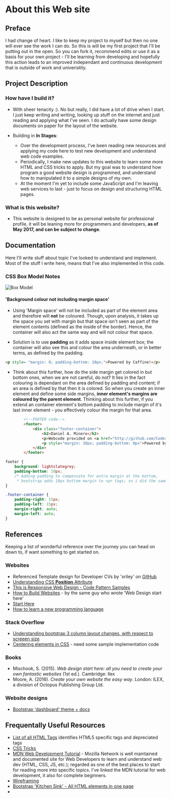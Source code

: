 # About this Web site

## Preface

I had change of heart. I like to keep my project to myself but then no one will ever see the work I can do. So this is will be my first project that I'll be putting out in the open. So you can fork it, recommend edits or use it as a basis for your own project - I'll be learning from developing and hopefully this action leads to an improved independant and continuous development that is outside of work and univeristity.

## Project Description

### How have I build it?

* With sheer tenacity :). No but really, I did have a lot of drive when I start. I just keep writing and writing, looking up stuff on the internet and just reading and applying what I've seen. I do actually have some design documents on paper for the layout of the website.

* Building in **In Stages**:
    * Over the development process, I've been reading new resources and applying my code here to test new development and understand web code examples.
    * Periodically, I make new updates to this website to learn some more HTML and CSS tricks to apply. But my goal was to understand how program a good website design is programmed, and understand how to manipulated it to a simple designs of my own.
    * At the moment I'm yet to include some JavaScript and I'm leaving web services to last - just to focus on design and structuring HTML pages.

### What is this website?

* This website is designed to be as personal website for professional profile, it will be leaning more for programmers and developers, **as of May 2017, and can be subject to change**.

## Documentation

Here I'll write stuff about topic I've looked to understand and implement. Most of the stuff I write here, means that I've also implemented in this code.

### CSS Box Model Notes
![Box Model](https://i.stack.imgur.com/Rs3Rb.png)
#### 'Background colour not including margin space'
* Using 'Margin space' will not be included as part of the element area and therefore will **not** be coloured. Though, upon analysis, it takes up the space you set with margin but that space isn't seen as part of the element contents (defined as the inside of the border). Hence, the container will also act the same way and will not colour that space.

* Solution is to use **padding** as it adds space inside element box; the container will also see this and colour the area underneath, or in better terms, as defined by the padding.

```HTML 
<p style= "margin: 0; padding-bottom: 10px;">Powered by Caffine!</p>
```

* Think about this further, how do the side margin get colored in but bottom ones, when we are not careful, do not? It lies in the fact colouring is dependant on the area defined by padding and content; if an area is defined by that then it is colored. So when you create an inner element and define some side margins, **inner element's margins are coloured by the parent element**. Thinking about this further, if you extend an container element's bottom padding to include margin of it's last inner element - you effectively colour the margin for that area.

```HTML
        <!--FOOTER code-->
        <footer>
            <div class="footer-container">
                <h2>Daniel A. Minero</h2>
                <p>Webcode provided on <a href="http://github.com/Coder-Dan/creative-website">GitHub</a></p>
                <p style="margin: 10px; padding-bottom: 0px">Powered by Caffine and Biscuits!</p>
            </div>
        </footer>
```

```css
footer {
    background: lightslategrey;
    padding-bottom: 10px;
    /* Adding padding to compensate for extra margin at the bottom, 
     * bootstrap adds 10px bottom margin to <p> tags; so i did the same with inline style*/
}

.footer-container {
    padding-right: 15px;
    padding-left: 15px;
    margin-right: auto;
    margin-left: auto;
}
```

## References

Keeping a list of wonderful reference over the journey you can head on down to, if want something to get started on.

### Websites

* Referenced Template design for Developer CVs by 'xriley' on [GitHub](https://github.com/xriley/Orbit-Theme)
* [Understanding CSS **Position** Attribute](https://www.w3schools.com/cssref/playit.asp?filename=playcss_position)
* [This is Responsive Web Design - Code Pattern Samples](http://bradfrost.github.io/this-is-responsive/)
* [How to Build Websites](http://www.how-to-build-websites.com/) - by the same guy who wrote 'Web Design start here'
* [Start Here](http://www.webdesignstarthere.com)
* [How to learn a new programming language](http://www.killersites.com/blog/2017/how-to-learn-a-new-programming-language/)

### Stack Overflow
* [Understanding bootstrap 3 column layout changes, with respect to screeen size](http://stackoverflow.com/questions/20767594/what-does-this-mean-in-bootstrap-3-docs)
* [Centering elements in CSS](http://stackoverflow.com/questions/79461/vertical-alignment-of-elements-in-a-div) - need some sample implementation code


### Books

* Mischook, S. (2015). _Web design start here: all you need to create your own fantastic websites_ (1st ed.). Cambridge: Ilex
* Moore, A. (2016). _Create your own website the easy way_. London: ILEX, a division of Octopus Publishing Group Ltd.

### Website designs

* [Bootstrap 'dashboard' theme + docs](https://bootstrap-themes.github.io/dashboard/docs/)

## Frequentally Useful Resources

* [List of all HTML Tags](https://www.w3schools.com/tags/default.asp) identifies HTML5 specific tags and depreciated tags
* [CSS Tricks](https://css-tricks.com/almanac/properties/t/transition/)
* [MDN Web Development Tutorial](https://developer.mozilla.org/en-US/docs/Learn) - Mozilla Network is well maintained and documented site for Web Developers to learn and understand web dev (HTML, CSS, JS, etc.); regarded as one of the best places to start for reading more into specific topics. I've linked the MDN tutorial for web development, it also for complete beginners.
* [Wireframing](http://uxmovement.com/content/why-you-should-never-center-align-paragraph-text/)
* [Bootstrap 'Kitchen Sink' - All HTML elements in one page](https://bootstrap-themes.github.io/dashboard/bootstrap/index.html)
* 

